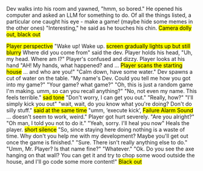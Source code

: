Dev walks into his room and yawned, "hmm, so bored." He opened his computer and asked an LLM for something to do. Of all the things listed, a particular one caught his eye - make a game! (maybe hide some memes in the other ones) "Interesting," he said as he touches his chin. <mark class="hltr-purple">Camera dolly out, black out</mark> 

<mark class="hltr-purple">Player perspective</mark> "Wake up! Wake up. <mark class="hltr-purple">screen gradually lights up but still blurry</mark> Where did you come from" said the dev. Player holds his head, "Uh, my head. Where am I?" Player's confused and dizzy. Player looks at his hand "AH! My hands, what happened? and ... <mark class="hltr-blue">Player scans the starting house</mark> ... and who are you!" "Calm down, have some water." Dev spawns a cut of water on the table. "My name's Dev. Could you tell me how you got into my game?" "Your game? what game?" "Oh, this is just a random game I'm making. umm, so can you recall anything?" "No, not even my name. This feels terrible." <mark class="hltr-blue">sad tone</mark> "Don't worry, I can get you out." "Really, how?" "I'll simply kick you out" "wait, wait, do you know what you're doing? Don't do silly stuff." <mark class="hltr-blue">said at the same time</mark> "umm, ‘execute kick’, <mark class="hltr-yellow">Failure Alarm Sound</mark> … doesn't seem to work, weird." Player got hurt severely. "Are you alright?" "Oh man, I told you not to do it." "Yeah, sorry. I'll heal you now" Heals the player. <mark class="hltr-yellow">short silence</mark> "So, since staying here doing nothing is a waste of time. Why don't you help me with my development? Maybe you'll get out once the game is finished." "Sure. There isn't really anything else to do." "Umm, Mr. Player? Is that name fine?" "Whatever." "Ok. Do you see the axe hanging on that wall? You can get it and try to chop some wood outside the house, and I'll go code some more content!" <mark class="hltr-purple">Black out</mark>
